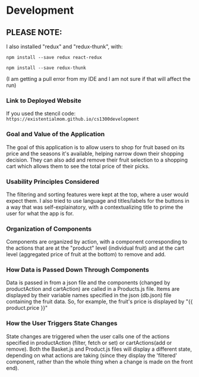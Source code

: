 # Development
## PLEASE NOTE:

I also installed "redux" and "redux-thunk", with:
```
npm install --save redux react-redux
```
```
npm install --save redux-thunk
```

(I am getting a pull error from my IDE and I am not sure if that will affect the run)

### Link to Deployed Website
If you used the stencil code: `https://existentialmom.github.io/cs1300development`

### Goal and Value of the Application
The goal of this application is to allow users to shop for fruit
based on its price and the seasons it's available, helping
narrow down their shopping decision. They can also
add and remove their fruit selection to a shopping cart which
allows them to see the total price of their picks.

### Usability Principles Considered
The filtering and sorting features were kept at the top,
where a user would expect them. I also tried to use language 
and titles/labels for the buttons in a way that was self-explainatory, 
with a contextualizing title to prime the user for what the app is for.

### Organization of Components
Components are organized by action, with a component corresponding to 
the actions that are at the "product" level (individual fruit) and 
at the cart level (aggregated price of fruit at the bottom) to remove and
add. 

### How Data is Passed Down Through Components
Data is passed in from a json file and the components (changed by productAction and 
cartAction) are called in a Products.js file. Items are displayed by their variable names specified in the 
json (db.json) file containing the fruit data. So, for example, the fruit's price is displayed by 
"{{ product.price }}"

### How the User Triggers State Changes
State changes are triggered when the user calls one of the actions specified in productAction (filter, fetch
or set) or cartActions(add or remove). Both the Basket.js and Product.js files will display
a different state, depending on what actions are taking (since they display the 'filtered' component, rather 
than the whole thing when a change is made on the front end).
